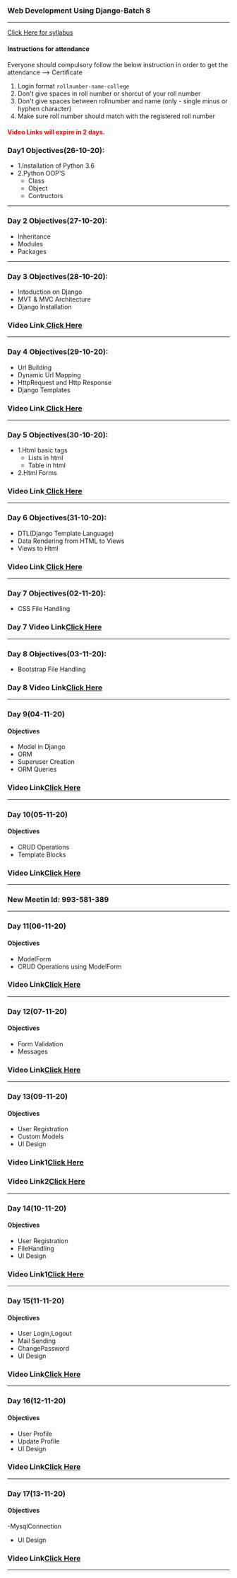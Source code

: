 ### Web Development Using Django-Batch 8
____

[Click Here for syllabus](https://drive.google.com/file/d/1OnBUWHxKIa0ixTU8uKrWTGCE7HB3PbGl/view)

#### Instructions for attendance
Everyone should compulsory follow the below instruction in order to get the attendance --> Certificate

1. Login format `rollnumber-name-college`
2. Don't give spaces in roll number or shorcut of your roll number
3. Don't give spaces between rollnumber and name (only - single minus or hyphen character)
4. Make sure roll number should match with the registered roll number


#### <font style='color:red'> Video Links will expire in 2 days.</font>

### Day1 Objectives(26-10-20):

- 1.Installation of Python 3.6
- 2.Python OOP'S
  - Class
  - Object
  - Contructors


____
### Day 2 Objectives(27-10-20):

- Inheritance
- Modules
- Packages


____
### Day 3 Objectives(28-10-20):
- Intoduction on Django
- MVT & MVC Architecture
- Django Installation
### Video Link[ Click Here](https://transcripts.gotomeeting.com/#/s/0dc1d15554688d1a0c0b027dbeec3ff95f1ed8d60a6d384f21c7d4e617133701)
____

### Day 4 Objectives(29-10-20):
- Url Building
- Dynamic Url Mapping
- HttpRequest and Http Response
- Django Templates
### Video Link[ Click Here](https://transcripts.gotomeeting.com/#/s/552b33da566f01cb636ec129f3d0a0a8220de8d51d7b8c8beacf13dcd8a7a280)
____
### Day 5 Objectives(30-10-20):
- 1.Html basic tags
  - Lists in html
  - Table in html
- 2.Html Forms
### Video Link[ Click Here](https://transcripts.gotomeeting.com/#/s/45bdd0472024e0367d0f5bad20301e69b21daf25b14a23a7d26288bc2b43a6fb)
____
### Day 6 Objectives(31-10-20):
- DTL(Django Template Language)
- Data Rendering from HTML to Views
- Views to Html
### Video Link[ Click Here](https://transcripts.gotomeeting.com/#/s/e30e0b4c42bf4f09b5c87c89ccc3158a7300d33afec9a106cc1337b2b438c933)
___________________
### Day 7 Objectives(02-11-20):
- CSS File Handling


### Day 7 Video Link[Click Here](https://transcripts.gotomeeting.com/#/s/d06eb8f43a26b06ad71970ef2a062380d85bf0213d77219a975b5815183823aa)

______________________
### Day 8 Objectives(03-11-20):
- Bootstrap File Handling


### Day 8 Video Link[Click Here](https://transcripts.gotomeeting.com/#/s/57513f56fea5f67031848432ba50bb9cdbf00340adcb6c38c86b201110f5acc9)

______________
### Day 9(04-11-20)
#### Objectives
- Model in Django
- ORM
- Superuser Creation
- ORM Queries
### Video Link[Click Here](https://transcripts.gotomeeting.com/#/s/dd46c5e72574f1d7a9d91a724aeb454c75cc0b2af80ba0490f06e06e6691490a)
___________
### Day 10(05-11-20)
#### Objectives 
- CRUD Operations
- Template Blocks
### Video Link[Click Here](https://transcripts.gotomeeting.com/#/s/519fcddd526d3adccfe59621e335ce3cdec7d35e5c37ff2ece4e39d3b0d5f0f6)
____________
### New Meetin Id: 993-581-389
__________
### Day 11(06-11-20)
#### Objectives 
- ModelForm
- CRUD Operations using ModelForm
### Video Link[Click Here](https://transcripts.gotomeeting.com/#/s/423ff1b7eb60745b5e6c90178d7617232a6b3e02be14a1012d9fcefb5d192c63)
_____________
### Day 12(07-11-20)
#### Objectives 
- Form Validation
- Messages
### Video Link[Click Here](https://transcripts.gotomeeting.com/#/s/205243ef54c53d80fd917e3034101ff3a2a934dc0fd32124c7199c6960c97cce)
_____________

### Day 13(09-11-20)
#### Objectives 
- User Registration
- Custom Models
- UI Design
### Video Link1[Click Here](https://transcripts.gotomeeting.com/#/s/d0036af2e3ee42c58aca2a7836a45d7e755f52938f18f7ebb38446cf9443cbd5)
### Video Link2[Click Here](https://transcripts.gotomeeting.com/#/s/6eca2312520c28cabecb808e2b0ad220032bf347eae4acc9c94143dd3979833e)
_____________

### Day 14(10-11-20)
#### Objectives 
- User Registration
- FileHandling
- UI Design

### Video Link1[Click Here](https://transcripts.gotomeeting.com/#/s/766e8dc8ee2f189d4237e57d5ade95f295895ee3e18dddcbc14c3e4828845330)

_____________

### Day 15(11-11-20)
#### Objectives 
- User Login,Logout
- Mail Sending
- ChangePassword
- UI Design

### Video Link[Click Here](https://transcripts.gotomeeting.com/#/s/64891269cbc46bcdce4ea3655c25f9fe38c345604981b3cc7b557ae4fc106d78)

_____________

### Day 16(12-11-20)
#### Objectives 
- User Profile
- Update Profile
- UI Design

### Video Link[Click Here](https://transcripts.gotomeeting.com/#/s/6e358c18bf219f9b354896e48086eccdbfa1850b5d6e75ac9c755917ea10afb0)

_____________

### Day 17(13-11-20)
#### Objectives 
-MysqlConnection
- UI Design

### Video Link[Click Here](https://transcripts.gotomeeting.com/#/s/b3193a1d0a58a1f03429a7f21070ff68943e8c44ca08af701bb7fc5d443352aa)

_____________

